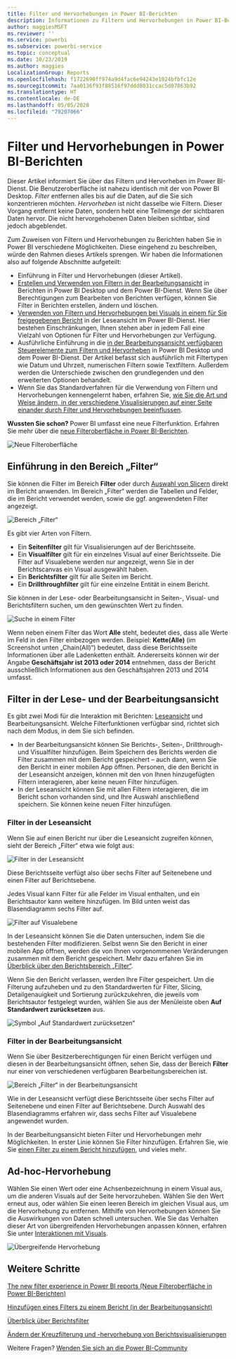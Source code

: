 ```yaml
---
title: Filter und Hervorhebungen in Power BI-Berichten
description: Informationen zu Filtern und Hervorhebungen in Power BI-Berichten
author: maggiesMSFT
ms.reviewer: ''
ms.service: powerbi
ms.subservice: powerbi-service
ms.topic: conceptual
ms.date: 10/23/2019
ms.author: maggies
LocalizationGroup: Reports
ms.openlocfilehash: f1722690ff974a9d4fac6e94243e1024bfbfc12e
ms.sourcegitcommit: 7aa0136f93f88516f97ddd8031ccac5d07863b92
ms.translationtype: HT
ms.contentlocale: de-DE
ms.lasthandoff: 05/05/2020
ms.locfileid: "79207066"
---
```

# <a name="filters-and-highlighting-in-power-bi-reports"></a>Filter und Hervorhebungen in Power BI-Berichten
 Dieser Artikel informiert Sie über das Filtern und Hervorheben im Power BI-Dienst. Die Benutzeroberfläche ist nahezu identisch mit der von Power BI Desktop. *Filter* entfernen alles bis auf die Daten, auf die Sie sich konzentrieren möchten. *Hervorheben* ist nicht dasselbe wie Filtern. Dieser Vorgang entfernt keine Daten, sondern hebt eine Teilmenge der sichtbaren Daten hervor. Die nicht hervorgehobenen Daten bleiben sichtbar, sind jedoch abgeblendet.

Zum Zuweisen von Filtern und Hervorhebungen zu Berichten haben Sie in Power BI verschiedene Möglichkeiten. Diese eingehend zu beschreiben, würde den Rahmen dieses Artikels sprengen. Wir haben die Informationen also auf folgende Abschnitte aufgeteilt:

* Einführung in Filter und Hervorhebungen (dieser Artikel).
* [Erstellen und Verwenden von Filtern in der Bearbeitungsansicht](power-bi-report-add-filter.md) in Berichten in Power BI Desktop und dem Power BI-Dienst. Wenn Sie über Berechtigungen zum Bearbeiten von Berichten verfügen, können Sie Filter in Berichten erstellen, ändern und löschen.
* [Verwenden von Filtern und Hervorhebungen bei Visuals in einem für Sie freigegebenen Bericht](consumer/end-user-interactions.md) in der Leseansicht im Power BI-Dienst. Hier bestehen Einschränkungen, Ihnen stehen aber in jedem Fall eine Vielzahl von Optionen für Filter und Hervorhebungen zur Verfügung.  
* Ausführliche Einführung in die [in der Bearbeitungsansicht verfügbaren Steuerelemente zum Filtern und Hervorheben](power-bi-report-add-filter.md) in Power BI Desktop und dem Power BI-Dienst. Der Artikel befasst sich ausführlich mit Filtertypen wie Datum und Uhrzeit, numerischen Filtern sowie Textfiltern. Außerdem werden die Unterschiede zwischen den grundlegenden und den erweiterten Optionen behandelt.
* Wenn Sie das Standardverfahren für die Verwendung von Filtern und Hervorhebungen kennengelernt haben, erfahren Sie, [wie Sie die Art und Weise ändern, in der verschiedene Visualisierungen auf einer Seite einander durch Filter und Hervorhebungen beeinflussen](service-reports-visual-interactions.md).

**Wussten Sie schon?** Power BI umfasst eine neue Filterfunktion. Erfahren Sie mehr über die [neue Filteroberfläche in Power BI-Berichten](power-bi-report-filter.md).

![Neue Filteroberfläche](media/power-bi-reports-filters-and-highlighting/power-bi-filter-reading.png)


## <a name="intro-to-the-filters-pane"></a>Einführung in den Bereich „Filter“

Sie können die Filter im Bereich **Filter** oder durch [Auswahl von Slicern](visuals/power-bi-visualization-slicers.md) direkt im Bericht anwenden. Im Bereich „Filter“ werden die Tabellen und Felder, die im Bericht verwendet werden, sowie die ggf. angewendeten Filter angezeigt. 

![Bereich „Filter“](media/power-bi-reports-filters-and-highlighting/power-bi-add-filter-reading-view.png)

Es gibt vier Arten von Filtern.

- Ein **Seitenfilter** gilt für Visualisierungen auf der Berichtsseite.     
- Ein **Visualfilter** gilt für ein einzelnes Visual auf einer Berichtsseite. Die Filter auf Visualebene werden nur angezeigt, wenn Sie in der Berichtscanvas ein Visual ausgewählt haben.    
- Ein **Berichtsfilter** gilt für alle Seiten im Bericht.    
- Ein **Drillthroughfilter** gilt für eine einzelne Entität in einem Bericht.    

Sie können in der Lese- oder Bearbeitungsansicht in Seiten-, Visual- und Berichtsfiltern suchen, um den gewünschten Wert zu finden. 

![Suche in einem Filter](media/power-bi-reports-filters-and-highlighting/power-bi-search-filter.png)

Wenn neben einem Filter das Wort **Alle** steht, bedeutet dies, dass alle Werte im Feld in den Filter einbezogen werden.  Beispiel: **Kette(Alle)** (im Screenshot unten „Chain(All)“) bedeutet, dass diese Berichtsseite Informationen über alle Ladenketten enthält.  Andererseits können wir der Angabe **Geschäftsjahr ist 2013 oder 2014** entnehmen, dass der Bericht ausschließlich Informationen aus den Geschäftsjahren 2013 und 2014 umfasst.

## <a name="filters-in-reading-or-editing-view"></a>Filter in der Lese- und der Bearbeitungsansicht
Es gibt zwei Modi für die Interaktion mit Berichten: [Leseansicht](consumer/end-user-reading-view.md) und Bearbeitungsansicht. Welche Filterfunktionen verfügbar sind, richtet sich nach dem Modus, in dem Sie sich befinden.

* In der Bearbeitungsansicht können Sie Berichts-, Seiten-, Drillthrough- und Visualfilter hinzufügen. Beim Speichern des Berichts werden die Filter zusammen mit dem Bericht gespeichert – auch dann, wenn Sie den Bericht in einer mobilen App öffnen. Personen, die den Bericht in der Leseansicht anzeigen, können mit den von Ihnen hinzugefügten Filtern interagieren, aber keine neuen Filter hinzufügen.
* In der Leseansicht können Sie mit allen Filtern interagieren, die im Bericht schon vorhanden sind, und Ihre Auswahl anschließend speichern. Sie können keine neuen Filter hinzufügen.

### <a name="filters-in-reading-view"></a>Filter in der Leseansicht
Wenn Sie auf einen Bericht nur über die Leseansicht zugreifen können, sieht der Bereich „Filter“ etwa wie folgt aus:

![Filter in der Leseansicht](media/power-bi-reports-filters-and-highlighting/power-bi-filter-reading-view.png)

Diese Berichtsseite verfügt also über sechs Filter auf Seitenebene und einen Filter auf Berichtsebene.

Jedes Visual kann Filter für alle Felder im Visual enthalten, und ein Berichtsautor kann weitere hinzufügen. Im Bild unten weist das Blasendiagramm sechs Filter auf.

![Filter auf Visualebene](media/power-bi-reports-filters-and-highlighting/power-bi-filter-visual-level.png)

In der Leseansicht können Sie die Daten untersuchen, indem Sie die bestehenden Filter modifizieren. Selbst wenn Sie den Bericht in einer mobilen App öffnen, werden die von Ihnen vorgenommenen Veränderungen zusammen mit dem Bericht gespeichert. Mehr dazu erfahren Sie im [Überblick über den Berichtsbereich „Filter“](consumer/end-user-report-filter.md).

Wenn Sie den Bericht verlassen, werden Ihre Filter gespeichert. Um die Filterung aufzuheben und zu den Standardwerten für Filter, Slicing, Detailgenauigkeit und Sortierung zurückzukehren, die jeweils vom Berichtsautor festgelegt wurden, wählen Sie aus der Menüleiste oben **Auf Standardwert zurücksetzen** aus.

![Symbol „Auf Standardwert zurücksetzen“](media/power-bi-reports-filters-and-highlighting/power-bi-reset-to-default.png)

### <a name="filters-in-editing-view"></a>Filter in der Bearbeitungsansicht
Wenn Sie über Besitzerberechtigungen für einen Bericht verfügen und diesen in der Bearbeitungsansicht öffnen, sehen Sie, dass der Bereich **Filter** nur einer von verschiedenen verfügbaren Bearbeitungsbereichen ist.

![Bereich „Filter“ in der Bearbeitungsansicht](media/power-bi-reports-filters-and-highlighting/power-bi-add-filter-editing-view.png)

Wie in der Leseansicht verfügt diese Berichtsseite über sechs Filter auf Seitenebene und einen Filter auf Berichtsebene. Durch Auswahl des Blasendiagramms erfahren wir, dass sechs Filter auf Visualebene angewendet wurden.

In der Bearbeitungsansicht bieten Filter und Hervorhebungen mehr Möglichkeiten. In erster Linie können Sie Filter hinzufügen. Erfahren Sie, wie Sie [einen Filter zu einem Bericht hinzufügen](power-bi-report-add-filter.md), und vieles mehr.

## <a name="ad-hoc-highlighting"></a>Ad-hoc-Hervorhebung
Wählen Sie einen Wert oder eine Achsenbezeichnung in einem Visual aus, um die anderen Visuals auf der Seite hervorzuheben. Wählen Sie den Wert erneut aus, oder wählen Sie einen leeren Bereich im gleichen Visual aus, um die Hervorhebung zu entfernen. Mithilfe von Hervorhebungen können Sie die Auswirkungen von Daten schnell untersuchen. Wie Sie das Verhalten dieser Art von übergreifenden Hervorhebungen anpassen können, erfahren Sie unter [Interaktionen mit Visuals](service-reports-visual-interactions.md).

![Übergreifende Hervorhebung](media/power-bi-reports-filters-and-highlighting/power-bi-adhoc-filter.gif)


## <a name="next-steps"></a>Weitere Schritte

[The new filter experience in Power BI reports (Neue Filteroberfläche in Power BI-Berichten)](power-bi-report-filter.md)

[Hinzufügen eines Filters zu einem Bericht (in der Bearbeitungsansicht)](power-bi-report-add-filter.md)

[Überblick über Berichtsfilter](consumer/end-user-report-filter.md)

[Ändern der Kreuzfilterung und -hervorhebung von Berichtsvisualisierungen](consumer/end-user-interactions.md)

Weitere Fragen? [Wenden Sie sich an die Power BI-Community](https://community.powerbi.com/)

